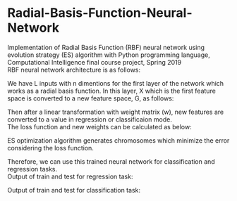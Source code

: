 # Radial-Basis-Function-Neural-Network
Implementation of Radial Basis Function (RBF) neural network using evolution strategy (ES) algorithm with Python programming language, Computational Intelligence final course project, Spring 2019 <br/>
RBF neural network architecture is as follows: <br/>

We have L inputs with n dimentions for the first layer of the network which works as a radial basis function. In this layer, X which is the first feature space is converted to a new feature space, G, as follows: <br/>

Then after a linear transformation with weight matrix (w), new features are converted to a value in regression or classificaion mode.<br/>
The loss function and new weights can be calculated as below: <br/>

ES optimization algorithm generates chromosomes which minimize the error considering the loss function. <br/>

Therefore, we can use this trained neural network for classification and regression tasks. <br/>
Output of train and test for regression task: <br/>

Output of train and test for classification task: <br/>

